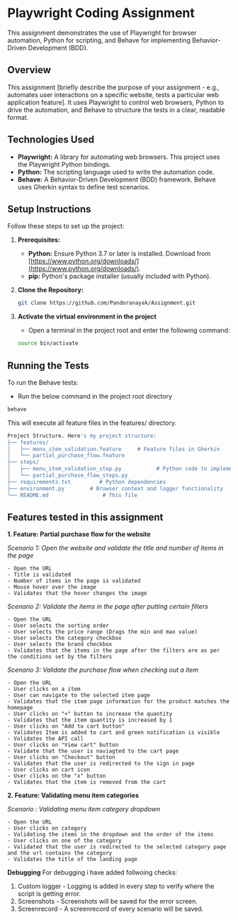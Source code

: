 # Playwright Coding Assignment

This assignment demonstrates the use of Playwright for browser automation, Python for scripting, and Behave for implementing Behavior-Driven Development (BDD).

## Overview

This assignment [briefly describe the purpose of your assignment - e.g., automates user interactions on a specific website, tests a particular web application feature].  It uses Playwright to control web browsers, Python to drive the automation, and Behave to structure the tests in a clear, readable format.

## Technologies Used

* **Playwright:** A library for automating web browsers.  This project uses the Playwright Python bindings.
* **Python:** The scripting language used to write the automation code.
* **Behave:** A Behavior-Driven Development (BDD) framework.  Behave uses Gherkin syntax to define test scenarios.

## Setup Instructions

Follow these steps to set up the project:

1.  **Prerequisites:**

    * **Python:** Ensure Python 3.7 or later is installed.  Download from [https://www.python.org/downloads/](https://www.python.org/downloads/).
    * **pip:** Python's package installer (usually included with Python).

2.  **Clone the Repository:**

    ```bash
    git clone https://github.com/Pandoranayak/Assignment.git
    ```

3.  **Activate the virtual environment in the project**

    * Open a terminal in the project root and enter the following command:
    ```bash
    source bin/activate
    ```



## Running the Tests

To run the Behave tests:

* Run the below command in the project root directory
  
```bash
behave
```
This will execute all feature files in the features/ directory.

```bash
Project Structure. Here's my project structure:
├── features/
│   ├── menu_item_validation.feature     # Feature files in Gherkin
│   └── partial_purchase_flow.feature
├── steps/
│   ├── menu_item_validation_step.py           # Python code to implement Gherkin steps
│   └── partial_purchase_flow_steps.py
├── requirements.txt         # Python dependencies
├── environment.py        # Browser context and logger functionality
└── README.md                 # This file
```


## Features tested in this assignment

**1. Feature: Partial purchase flow for the website**

*Scenario 1: Open the website and validate the title and number of items in the page*
```text
- Open the URL
- Title is validated
- Number of items in the page is validated
- Mouse hover over the image
- Validates that the hover changes the image
```
*Scenario 2: Validate the items in the page after putting certain filters*
```text
- Open the URL
- User selects the sorting order
- User selects the price range (Drags the min and max value)
- User selects the category checkbox
- User selects the brand checkbox
- Validates that the items in the page after the filters are as per the conditions set by the filters
```
*Scenario 3: Validate the purchase flow when checking out a item*
```text
- Open the URL
- User clicks on a item
- User can navigate to the selected item page
- Validates that the item page information for the product matches the homepage
- User clicks on "+" button to increase the quantity
- Validates that the item quantity is increased by 1
- User clicks on "Add to cart button"
- Validates Item is added to cart and green notification is visible
- Validates the API call
- User clicks on "View cart" button
- Validate that the user is naviagted to the cart page
- User clicks on "Checkout" button
- Validates that the user is redirected to the sign in page
- User clicks on cart icon
- User clicks on the "x" button
- Validates that the item is removed from the cart
```

**2. Feature: Validating menu item categories**

*Scenario : Validating menu item category dropdown*
```text
- Open the URL
- User clicks on category
- Validating the items in the dropdown and the order of the items
- User clicks on one of the category
- Validated that the user is redirected to the selected category page and the url contains the category
- Validates the title of the landing page
```

**Debugging**
For debugging i have added follwoing checks:
1. Custom logger - Logging is added in every step to verify where the script is getting error.
2. Screenshots - Screenshots will be saved for the error screen.
3. Screenrecord - A screenrecord of every scenario will be saved.


   

